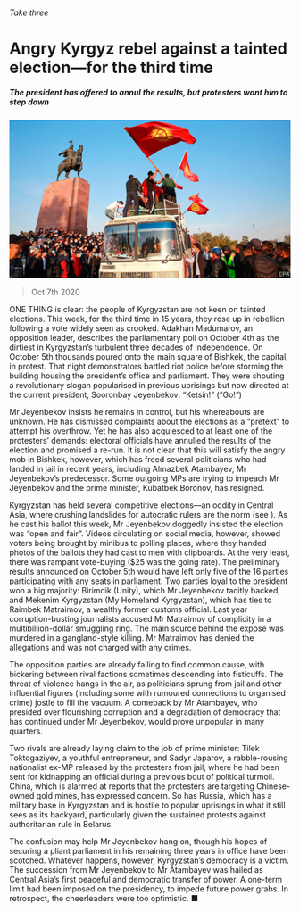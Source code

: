 ###### Take three

# Angry Kyrgyz rebel against a tainted election—for the third time 

##### The president has offered to annul the results, but protesters want him to step down 

![image](images/20201010_ASP006.jpg) 

> Oct 7th 2020 


ONE THING is clear: the people of Kyrgyzstan are not keen on tainted elections. This week, for the third time in 15 years, they rose up in rebellion following a vote widely seen as crooked. Adakhan Madumarov, an opposition leader, describes the parliamentary poll on October 4th as the dirtiest in Kyrgyzstan’s turbulent three decades of independence. On October 5th thousands poured onto the main square of Bishkek, the capital, in protest. That night demonstrators battled riot police before storming the building housing the president’s office and parliament. They were shouting a revolutionary slogan popularised in previous uprisings but now directed at the current president, Sooronbay Jeyenbekov: “Ketsin!” (“Go!”)


Mr Jeyenbekov insists he remains in control, but his whereabouts are unknown. He has dismissed complaints about the elections as a “pretext” to attempt his overthrow. Yet he has also acquiesced to at least one of the protesters’ demands: electoral officials have annulled the results of the election and promised a re-run. It is not clear that this will satisfy the angry mob in Bishkek, however, which has freed several politicians who had landed in jail in recent years, including Almazbek Atambayev, Mr Jeyenbekov’s predecessor. Some outgoing MPs are trying to impeach Mr Jeyenbekov and the prime minister, Kubatbek Boronov, has resigned.



Kyrgyzstan has held several competitive elections—an oddity in Central Asia, where crushing landslides for autocratic rulers are the norm (see ). As he cast his ballot this week, Mr Jeyenbekov doggedly insisted the election was “open and fair”. Videos circulating on social media, however, showed voters being brought by minibus to polling places, where they handed photos of the ballots they had cast to men with clipboards. At the very least, there was rampant vote-buying ($25 was the going rate). The preliminary results announced on October 5th would have left only five of the 16 parties participating with any seats in parliament. Two parties loyal to the president won a big majority: Birimdik (Unity), which Mr Jeyenbekov tacitly backed, and Mekenim Kyrgyzstan (My Homeland Kyrgyzstan), which has ties to Raimbek Matraimov, a wealthy former customs official. Last year corruption-busting journalists accused Mr Matraimov of complicity in a multibillion-dollar smuggling ring. The main source behind the exposé was murdered in a gangland-style killing. Mr Matraimov has denied the allegations and was not charged with any crimes.


The opposition parties are already failing to find common cause, with bickering between rival factions sometimes descending into fisticuffs. The threat of violence hangs in the air, as politicians sprung from jail and other influential figures (including some with rumoured connections to organised crime) jostle to fill the vacuum. A comeback by Mr Atambayev, who presided over flourishing corruption and a degradation of democracy that has continued under Mr Jeyenbekov, would prove unpopular in many quarters.


Two rivals are already laying claim to the job of prime minister: Tilek Toktogaziyev, a youthful entrepreneur, and Sadyr Japarov, a rabble-rousing nationalist ex-MP released by the protesters from jail, where he had been sent for kidnapping an official during a previous bout of political turmoil. China, which is alarmed at reports that the protesters are targeting Chinese-owned gold mines, has expressed concern. So has Russia, which has a military base in Kyrgyzstan and is hostile to popular uprisings in what it still sees as its backyard, particularly given the sustained protests against authoritarian rule in Belarus.


The confusion may help Mr Jeyenbekov hang on, though his hopes of securing a pliant parliament in his remaining three years in office have been scotched. Whatever happens, however, Kyrgyzstan’s democracy is a victim. The succession from Mr Jeyenbekov to Mr Atambayev was hailed as Central Asia’s first peaceful and democratic transfer of power. A one-term limit had been imposed on the presidency, to impede future power grabs. In retrospect, the cheerleaders were too optimistic. ■

